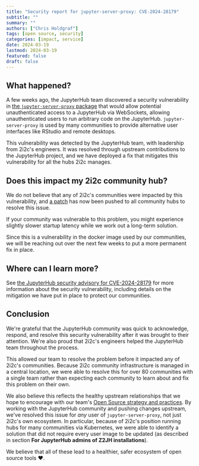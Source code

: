```yaml
---
title: "Security report for jupyter-server-proxy: CVE-2024-28179"
subtitle: ""
summary: ""
authors: ["Chris Holdgraf"]
tags: [open source, security]
categories: [impact, service]
date: 2024-03-19
lastmod: 2024-03-19
featured: false
draft: false
---
```


## What happened?

A few weeks ago, the JupyterHub team discovered a security vulnerability in [the `jupyter-server-proxy` package](https://jupyter-server-proxy.readthedocs.io/en/latest/) that would allow potential unauthenticated access to a JupyterHub via WebSockets, allowing unauthenticated users to run arbitrary code on the JupyterHub.
`jupyter-server-proxy` is used by many communities to provide alternative user interfaces like RStudio and remote desktops.

This vulnerability was detected by the JupyterHub team, with leadership from 2i2c's engineers. It was resolved through upstream contributions to the JupyterHub project, and we have deployed a fix that mitigates this vulnerability for all the hubs 2i2c manages.

## Does this impact my 2i2c community hub?

We do not believe that any of 2i2c's communities were impacted by this vulnerability, and [a patch](https://github.com/2i2c-org/infrastructure/blob/f86d128a0d045163e72802f6df287a6f46d4b738/helm-charts/basehub/values.yaml#L296) has now been pushed to all community hubs to resolve this issue.

If your community was vulnerable to this problem, you might experience slightly slower startup latency while we work out a long-term solution.

Since this is a vulnerability in the docker image used by our communities, we will be reaching out over the next few weeks to put a more permanent fix in place.

## Where can I learn more?

See [the JupyterHub security advisory for CVE-2024-28179](https://github.com/jupyterhub/jupyter-server-proxy/security/advisories/GHSA-w3vc-fx9p-wp4v) for more information about the security vulnerability, including details on the mitigation we have put in place to protect our communities.

## Conclusion

We're grateful that the JupyterHub community was quick to acknowledge, respond, and resolve this security vulnerability after it was brought to their attention.
We're also proud that 2i2c's engineers helped the JupyterHub team throughout the process.

This allowed our team to resolve the problem before it impacted any of 2i2c's communities.
Because 2i2c community infrastructure is managed in a central location, we were able to resolve this for over 80 communities with a single team rather than expecting each community to learn about and fix this problem on their own.

We also believe this reflects the healthy upstream relationships that we hope to encourage with our team's [Open Source strategy and practices](https://compass.2i2c.org/open-source/).
By working with the JupyterHub community and pushing changes upstream, we've resolved this issue for _any_ user of `jupyter-server-proxy`, not just 2i2c's own ecosystem.
In particular, because of 2i2c's position running hubs for many communities via Kubernetes, we were able to identify a solution that did not require every user image to be updated (as described in section **For JupyterHub admins of Z2JH installations**).

We believe that all of these lead to a healthier, safer ecosystem of open source tools ❤️.
